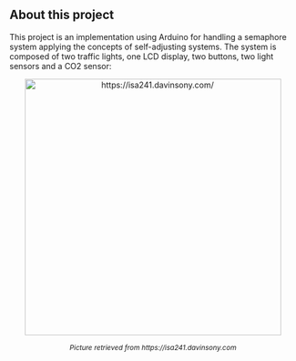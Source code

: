 ## About this project

This project is an implementation using Arduino for handling a semaphore system applying
the concepts of self-adjusting systems. The system is composed of two traffic lights, one LCD display, two buttons, two light sensors and a CO2 sensor:

<p align="center">
    <img alt="https://isa241.davinsony.com/" width="450" src="https://isa241.davinsony.com/smart-city-labels.png" />
</p>

<p align="center">
    <i align="center" style="font-size: 12px;">Picture retrieved from <a>https://isa241.davinsony.com</a></i>
</p>
